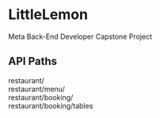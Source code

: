 # LittleLemon
Meta Back-End Developer Capstone Project
## API Paths
restaurant/ <br>
restaurant/menu/ <br>
restaurant/booking/ <br>
restaurant/booking/tables <br>
